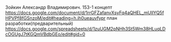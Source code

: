 Зойкин Александр Владимирович. 153-1
концепт https://docs.google.com/document/d/1rrGFZafanvXsyFq4aQHEL_mUIlYQ5fHPVPf8fGSnzoM/edit#heading=h.ih0ueauvfypr
план разработки(предварительный) https://docs.google.com/spreadsheets/d/1zuUGM2pNHh3St5Wm38HLuqLDcOGUgJ7tKGQmVBdbGEo/edit#gid=0
